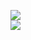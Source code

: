 [![](https://img.shields.io/badge/Made%20With-Github%20Spray-lightgrey.svg?style=for-the-badge&logo=github)](https://github.com/Annihil/github-spray#4912)  
[![](https://i.imgur.com/2DrTn0Z.gif)](https://github.com/Annihil/github-spray)